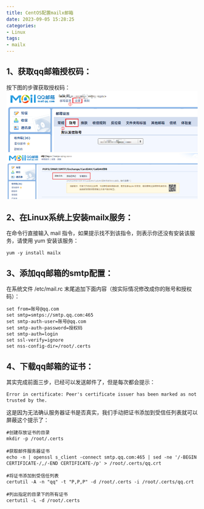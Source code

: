 ```yaml
---
title: CentOS配置mailx邮箱
date: 2023-09-05 15:28:25
categories:
- Linux
tags:
- mailx
---
```


## 1、获取qq邮箱授权码：

按下图的步骤获取授权码：  
![qqyx1.jpg](/img/qqyx/qqyx1.jpg) 
![qqyx2.jpg](/img/qqyx/qqyx2.jpg)

## 2、在Linux系统上安装mailx服务：  
在命令行直接输入 mail 指令，如果提示找不到该指令，则表示你还没有安装该服务，请使用 yum 安装该服务：

```shell
yum -y install mailx
```

## 3、添加qq邮箱的smtp配置：  
在系统文件 /etc/mail.rc 末尾追加下面内容（按实际情况修改成你的账号和授权码）：

```shell
set from=账号@qq.com
set smtp=smtps://smtp.qq.com:465
set smtp-auth-user=账号@qq.com
set smtp-auth-password=授权码
set smtp-auth=login
set ssl-verify=ignore
set nss-config-dir=/root/.certs
```

## 4、下载qq邮箱的证书：  
其实完成前面三步，已经可以发送邮件了，但是每次都会提示：

```shell
Error in certificate: Peer's certificate issuer has been marked as not trusted by the.
```

这是因为无法确认服务器证书是否真实，我们手动把证书添加到受信任列表就可以屏蔽这个提示了：

```shell
#创建存放证书的目录
mkdir -p /root/.certs

#获取邮件服务器证书
echo -n | openssl s_client -connect smtp.qq.com:465 | sed -ne '/-BEGIN CERTIFICATE-/,/-END CERTIFICATE-/p' > /root/.certs/qq.crt

#将证书添加到受信任列表
certutil -A -n "qq" -t "P,P,P" -d /root/.certs -i /root/.certs/qq.crt

#列出指定的目录下的所有证书
certutil -L -d /root/.certs
```
